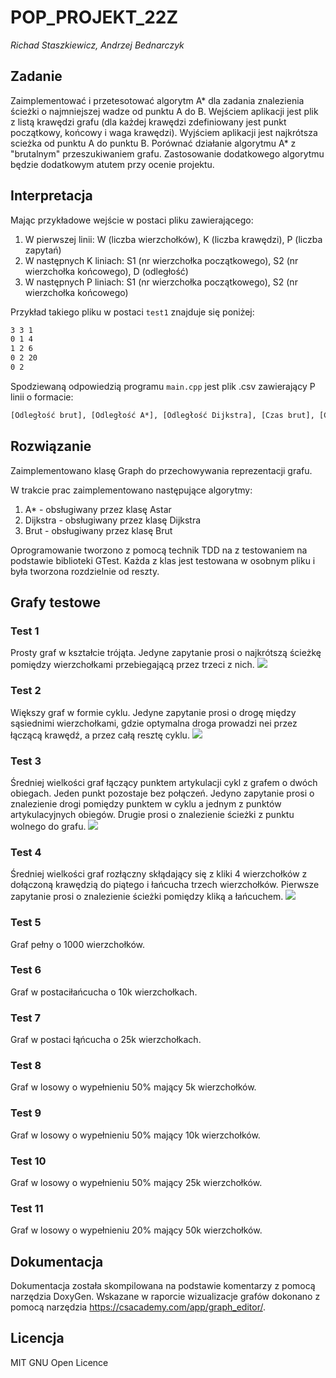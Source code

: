 # POP_PROJEKT_22Z
_Richad Staszkiewicz, Andrzej Bednarczyk_

## Zadanie
Zaimplementować i przetesotować algorytm A\* dla zadania znalezienia ścieżki o najmniejszej wadze od punktu A do B. Wejściem aplikacji jest plik z listą krawędzi grafu (dla każdej krawędzi zdefiniowany jest punkt początkowy, końcowy i waga krawędzi). Wyjściem aplikacji jest najkrótsza scieżka od punktu A do punktu B. Porównać działanie algorytmu A\* z "brutalnym" przeszukiwaniem grafu. Zastosowanie dodatkowego algorytmu będzie dodatkowym atutem przy ocenie projektu.

## Interpretacja
Mając przykładowe wejście w postaci pliku zawierającego:
1. W pierwszej linii: W (liczba wierzchołków), K (liczba krawędzi), P (liczba zapytań)
2. W następnych K liniach: S1 (nr wierzchołka początkowego), S2 (nr wierzchołka końcowego), D (odległość)
3. W następnych P liniach: S1 (nr wierzchołka początkowego), S2 (nr wierzchołka końcowego)

Przykład takiego pliku w postaci `test1` znajduje się poniżej:
```txt
3 3 1
0 1 4
1 2 6
0 2 20
0 2
```

Spodziewaną odpowiedzią programu `main.cpp` jest plik .csv zawierający P linii o formacie:
```txt
[Odległość brut], [Odległość A*], [Odległość Dijkstra], [Czas brut], [Czas A*], [Czas Dijkstra]
```

## Rozwiązanie
Zaimplementowano klasę Graph do przechowywania reprezentacji grafu.

W trakcie prac zaimplementowano następujące algorytmy:
1. A* - obsługiwany przez klasę Astar
2. Dijkstra - obsługiwany przez klasę Dijkstra
3. Brut - obsługiwany przez klasę Brut

Oprogramowanie tworzono z pomocą technik TDD na z testowaniem na podstawie biblioteki GTest. Każda z klas jest testowana w osobnym pliku i była tworzona rozdzielnie od reszty.


## Grafy testowe
### Test 1
Prosty graf w kształcie trójąta. Jedyne zapytanie prosi o najkrótszą ścieżkę pomiędzy wierzchołkami przebiegającą przez trzeci z nich.
![](raport_data/test01)

### Test 2
Większy graf w formie cyklu. Jedyne zapytanie prosi o drogę między sąsiednimi wierzchołkami, gdzie optymalna droga prowadzi nei przez łączącą krawędź, a przez całą resztę cyklu.
![](raport_data/test02)

### Test 3
Średniej wielkości graf łączący punktem artykulacji cykl z grafem o dwóch obiegach. Jeden punkt pozostaje bez połączeń. Jedyno zapytanie prosi o znalezienie drogi pomiędzy punktem w cyklu a jednym z punktów artykulacyjnych obiegów. Drugie prosi o znalezienie ścieżki z punktu wolnego do grafu.
![](raport_data/test03)

### Test 4
Średniej wielkości graf rozłączny skłądający się z kliki 4 wierzchołków z dołączoną krawędzią do piątego i łańcucha trzech wierzchołków. Pierwsze zapytanie prosi o znalezienie ścieżki pomiędzy kliką a łańcuchem.
![](raport_data/test04)

### Test 5
Graf pełny o 1000 wierzchołków.

### Test 6
Graf w postaciłańcucha o 10k wierzchołkach.

### Test 7
Graf w postaci łąńcucha o 25k wierzchołkach.

### Test 8
Graf w losowy o wypełnieniu 50% mający 5k wierzchołków.

### Test 9
Graf w losowy o wypełnieniu 50% mający 10k wierzchołków.

### Test 10
Graf w losowy o wypełnieniu 50% mający 25k wierzchołków.

### Test 11
Graf w losowy o wypełnieniu 20% mający 50k wierzchołków.

## Dokumentacja
Dokumentacja została skompilowana na podstawie komentarzy z pomocą narzędzia DoxyGen. Wskazane w raporcie wizualizacje grafów dokonano z pomocą narzędzia https://csacademy.com/app/graph_editor/.

## Licencja
MIT GNU Open Licence
